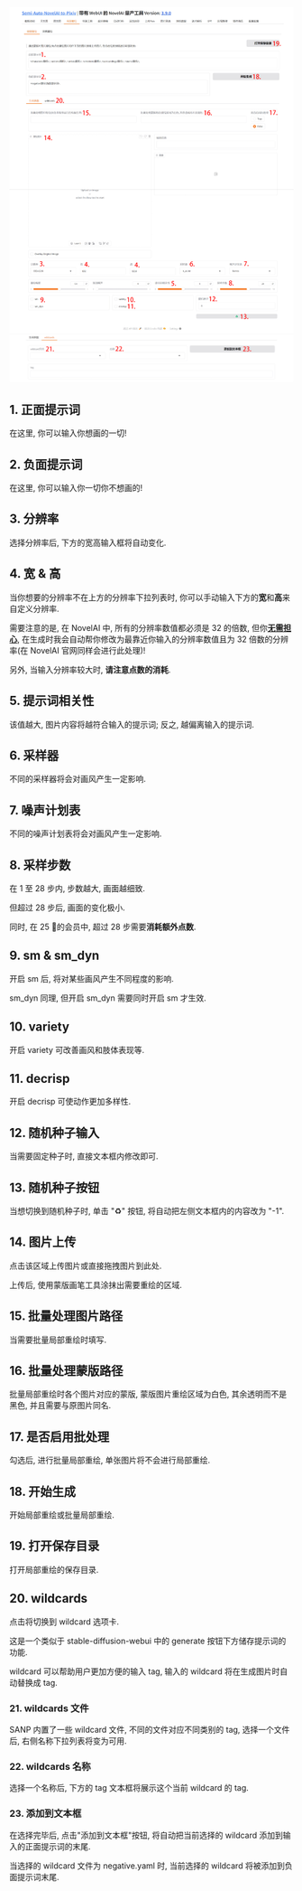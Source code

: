 ![](../../../assets/images/guide/inp/inpaint.png)
![](../../../assets/images/guide/inp/inpaint_wildcard.png)

## 1. 正面提示词

在这里, 你可以输入你想画的一切!

## 2. 负面提示词

在这里, 你可以输入你一切你不想画的!

## 3. 分辨率

选择分辨率后, 下方的宽高输入框将自动变化.

## 4. 宽 & 高

当你想要的分辨率不在上方的分辨率下拉列表时, 你可以手动输入下方的**宽**和**高**来自定义分辨率.

需要注意的是, 在 NovelAI 中, 所有的分辨率数值都必须是 32 的倍数, 但你<u>**无需担心**</u>, 在生成时我会自动帮你修改为最靠近你输入的分辨率数值且为 32 倍数的分辨率(在 NovelAI 官网同样会进行此处理)!

另外, 当输入分辨率较大时, **请注意点数的消耗**.

## 5. 提示词相关性

该值越大, 图片内容将越符合输入的提示词; 反之, 越偏离输入的提示词.

## 6. 采样器

不同的采样器将会对画风产生一定影响.

## 7. 噪声计划表

不同的噪声计划表将会对画风产生一定影响.

## 8. 采样步数

在 1 至 28 步内, 步数越大, 画面越细致.

但超过 28 步后, 画面的变化极小.

同时, 在 25 🔪的会员中, 超过 28 步需要**消耗额外点数**.

## 9. sm & sm_dyn

开启 sm 后, 将对某些画风产生不同程度的影响.

sm_dyn 同理, 但开启 sm_dyn 需要同时开启 sm 才生效.

## 10. variety

开启 variety 可改善画风和肢体表现等.

## 11. decrisp

开启 decrisp 可使动作更加多样性.

## 12. 随机种子输入

当需要固定种子时, 直接文本框内修改即可.

## 13. 随机种子按钮

当想切换到随机种子时, 单击 "♻️" 按钮, 将自动把左侧文本框内的内容改为 "-1".

## 14. 图片上传

点击该区域上传图片或直接拖拽图片到此处.

上传后, 使用蒙版画笔工具涂抹出需要重绘的区域.

## 15. 批量处理图片路径

当需要批量局部重绘时填写.

## 16. 批量处理蒙版路径

批量局部重绘时各个图片对应的蒙版, 蒙版图片重绘区域为白色, 其余透明而不是黑色, 并且需要与原图片同名.

## 17. 是否启用批处理

勾选后, 进行批量局部重绘, 单张图片将不会进行局部重绘.

## 18. 开始生成

开始局部重绘或批量局部重绘.

## 19. 打开保存目录

打开局部重绘的保存目录.

## 20. wildcards

点击将切换到 wildcard 选项卡.

这是一个类似于 stable-diffusion-webui 中的 generate 按钮下方储存提示词的功能.

wildcard 可以帮助用户更加方便的输入 tag, 输入的 wildcard 将在生成图片时自动替换成 tag.

### 21. wildcards 文件

SANP 内置了一些 wildcard 文件, 不同的文件对应不同类别的 tag, 选择一个文件后, 右侧名称下拉列表将变为可用.

### 22. wildcards 名称

选择一个名称后, 下方的 tag 文本框将展示这个当前 wildcard 的 tag.

### 23. 添加到文本框

在选择完毕后, 点击"添加到文本框"按钮, 将自动把当前选择的 wildcard 添加到输入的正面提示词的末尾.

当选择的 wildcard 文件为 negative.yaml 时, 当前选择的 wildcard 将被添加到负面提示词末尾.
